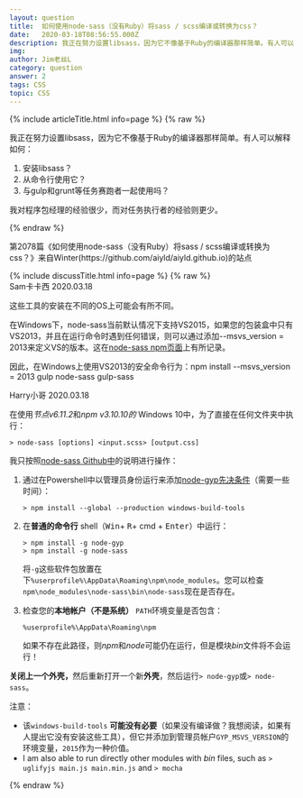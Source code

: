 ```yaml
---
layout: question
title:  如何使用node-sass（没有Ruby）将sass / scss编译或转换为css？
date:   2020-03-18T08:56:55.000Z
description: 我正在努力设置libsass，因为它不像基于Ruby的编译器那样简单。有人可以解释如何：安装libsass？从命令行使用它？与gulp和grun...
img: 
author: Jim老丝L
category: question
answer: 2
tags: CSS
topic: CSS
---
```

<div class="article-root">
  <div class="article">
    {% include articleTitle.html info=page %}
    {% raw %}
    <div class="article-content"><p><font style="vertical-align: inherit;"><font style="vertical-align: inherit;">我正在努力设置libsass，因为它不像基于Ruby的编译器那样简单。</font><font style="vertical-align: inherit;">有人可以解释如何：</font></font></p>

<ol>
<li><font style="vertical-align: inherit;"><font style="vertical-align: inherit;">安装libsass？</font></font></li>
<li><font style="vertical-align: inherit;"><font style="vertical-align: inherit;">从命令行使用它？</font></font></li>
<li><font style="vertical-align: inherit;"><font style="vertical-align: inherit;">与gulp和grunt等任务赛跑者一起使用吗？</font></font></li>
</ol>

<p><font style="vertical-align: inherit;"><font style="vertical-align: inherit;">我对程序包经理的经验很少，而对任务执行者的经验则更少。</font></font></p></div>
    {% endraw %}
  </div>
  <p class="winter_mark">第2078篇《如何使用node-sass（没有Ruby）将sass / scss编译或转换为css？》来自Winter(https://github.com/aiyld/aiyld.github.io)的站点</p>
  <div class="discuss-wrapper">
    {% include discussTitle.html info=page %}
    {% raw %}
    <div class="discuss-list">
    <div class="discuss-item">
        <div class="discuss-parent">
          <div class="discuss-meta">
            <span class="discuss-user">Sam卡卡西</span>
            <span class="discuss-time">2020.03.18</span>
          </div>
          <div class="discuss-comment"><p><font style="vertical-align: inherit;"><font style="vertical-align: inherit;">这些工具的安装在不同的OS上可能会有所不同。</font></font></p>

<p><font style="vertical-align: inherit;"><font style="vertical-align: inherit;">在Windows下，node-sass当前默认情况下支持VS2015，如果您的包装盒中只有VS2013，并且在运行命令时遇到任何错误，则可以通过添加--msvs_version = 2013来定义VS的版本。</font><font style="vertical-align: inherit;">这在</font></font><a href="https://www.npmjs.com/package/node-sass" rel="noreferrer"><font style="vertical-align: inherit;"><font style="vertical-align: inherit;">node-sass npm页面</font></font></a><font style="vertical-align: inherit;"><font style="vertical-align: inherit;">上有所记录</font><font style="vertical-align: inherit;">。</font></font></p>

<p><font style="vertical-align: inherit;"><font style="vertical-align: inherit;">因此，在Windows上使用VS2013的安全命令行为：npm install --msvs_version = 2013 gulp node-sass gulp-sass</font></font></p></div>
        </div></div><div class="discuss-item">
        <div class="discuss-parent">
          <div class="discuss-meta">
            <span class="discuss-user">Harry小哥</span>
            <span class="discuss-time">2020.03.18</span>
          </div>
          <div class="discuss-comment"><p><font style="vertical-align: inherit;"><font style="vertical-align: inherit;">在使用</font></font><em><font style="vertical-align: inherit;"><font style="vertical-align: inherit;">节点v6.11.2</font></font></em><font style="vertical-align: inherit;"><font style="vertical-align: inherit;">和</font></font><em><font style="vertical-align: inherit;"><font style="vertical-align: inherit;">npm v3.10.10的</font></font></em><font style="vertical-align: inherit;"><font style="vertical-align: inherit;"> Windows 10中</font><font style="vertical-align: inherit;">，为了直接在任何文件夹中执行：</font></font></p>

<pre><code>&gt; node-sass [options] &lt;input.scss&gt; [output.css]
</code></pre>

<p><font style="vertical-align: inherit;"><font style="vertical-align: inherit;">我只按照</font></font><a href="https://github.com/sass/node-sass#install" rel="nofollow noreferrer"><font style="vertical-align: inherit;"><font style="vertical-align: inherit;">node-sass Github中</font></font></a><font style="vertical-align: inherit;"><font style="vertical-align: inherit;">的说明进行操作</font><font style="vertical-align: inherit;">：</font></font></p>

<ol>
<li><p><font style="vertical-align: inherit;"><font style="vertical-align: inherit;">通过在Powershell中以管理员身份运行来</font><font style="vertical-align: inherit;">添加</font></font><a href="https://github.com/nodejs/node-gyp#on-windows" rel="nofollow noreferrer"><font style="vertical-align: inherit;"><font style="vertical-align: inherit;">node-gyp先决条件</font></font></a><font style="vertical-align: inherit;"><font style="vertical-align: inherit;">（需要一些时间）：</font></font></p>

<pre><code>&gt; npm install --global --production windows-build-tools
</code></pre></li>
<li><p><font style="vertical-align: inherit;"><font style="vertical-align: inherit;">在</font></font><strong><font style="vertical-align: inherit;"><font style="vertical-align: inherit;">普通的命令行</font></font></strong><font style="vertical-align: inherit;"><font style="vertical-align: inherit;"> shell（</font></font><kbd>Win</kbd><font style="vertical-align: inherit;"><font style="vertical-align: inherit;">+ </font></font><kbd>R</kbd><font style="vertical-align: inherit;"><font style="vertical-align: inherit;">+ cmd + </font></font><kbd>Enter</kbd><font style="vertical-align: inherit;"><font style="vertical-align: inherit;">）中运行：</font></font></p>

<pre><code>&gt; npm install -g node-gyp<font></font>
&gt; npm install -g node-sass<font></font>
</code></pre>

<p><font style="vertical-align: inherit;"><font style="vertical-align: inherit;">将</font></font><code>-g</code><font style="vertical-align: inherit;"><font style="vertical-align: inherit;">这些软件包放置在下</font></font><code>%userprofile%\AppData\Roaming\npm\node_modules</code><font style="vertical-align: inherit;"><font style="vertical-align: inherit;">。</font><font style="vertical-align: inherit;">您可以检查</font></font><code>npm\node_modules\node-sass\bin\node-sass</code><font style="vertical-align: inherit;"><font style="vertical-align: inherit;">现在是否存在。</font></font></p></li>
<li><p><font style="vertical-align: inherit;"><font style="vertical-align: inherit;">检查您的</font></font><strong><font style="vertical-align: inherit;"><font style="vertical-align: inherit;">本地帐户（不是系统）</font></font></strong> <code>PATH</code><font style="vertical-align: inherit;"><font style="vertical-align: inherit;">环境变量是否包含：</font></font></p>

<pre><code>%userprofile%\AppData\Roaming\npm
</code></pre>

<p><font style="vertical-align: inherit;"><font style="vertical-align: inherit;">如果不存在此路径，则</font></font><em><font style="vertical-align: inherit;"><font style="vertical-align: inherit;">npm</font></font></em><font style="vertical-align: inherit;"><font style="vertical-align: inherit;">和</font></font><em><font style="vertical-align: inherit;"><font style="vertical-align: inherit;">node</font></font></em><font style="vertical-align: inherit;"><font style="vertical-align: inherit;">可能仍在运行，但是模块</font></font><em><font style="vertical-align: inherit;"><font style="vertical-align: inherit;">bin</font></font></em><font style="vertical-align: inherit;"><font style="vertical-align: inherit;">文件将不会运行！</font></font></p></li>
</ol>

<p><strong><font style="vertical-align: inherit;"><font style="vertical-align: inherit;">关闭上一个外壳，</font></font></strong><font style="vertical-align: inherit;"><font style="vertical-align: inherit;">然后重新打开一个新</font><strong><font style="vertical-align: inherit;">外壳</font></strong><font style="vertical-align: inherit;">，然后运行</font></font><code>&gt; node-gyp</code><font style="vertical-align: inherit;"><font style="vertical-align: inherit;">或</font></font><code>&gt; node-sass</code><font style="vertical-align: inherit;"><font style="vertical-align: inherit;">。</font></font></p>

<p><font style="vertical-align: inherit;"><font style="vertical-align: inherit;">注意：</font></font></p>

<ul>
<li><font style="vertical-align: inherit;"><font style="vertical-align: inherit;">该</font></font><code>windows-build-tools</code> <strong><font style="vertical-align: inherit;"><font style="vertical-align: inherit;">可能没有必要</font></font></strong><font style="vertical-align: inherit;"><font style="vertical-align: inherit;">（如果没有编译做？我想阅读，如果有人提出它没有安装这些工具），但它并添加到管理员帐户</font></font><code>GYP_MSVS_VERSION</code><font style="vertical-align: inherit;"><font style="vertical-align: inherit;">的环境变量，</font></font><code>2015</code><font style="vertical-align: inherit;"><font style="vertical-align: inherit;">作为一种价值。</font></font></li>
<li>I am also able to run directly other modules with <em>bin</em> files, such as <code>&gt; uglifyjs main.js main.min.js</code> and <code>&gt; mocha</code></li>
</ul></div>
        </div></div>
    </div>
    {% endraw %}
  </div>
<div>
